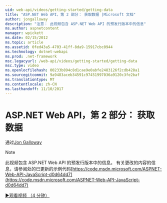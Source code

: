 ```yaml
---
uid: web-api/videos/getting-started/getting-data
title: "ASP.NET Web API，第 2 部分： 获取数据 |Microsoft 文档"
author: jongalloway
description: "注意： 此视频包含 ASP.NET Web API 的预发行版本中的信息"
ms.author: aspnetcontent
manager: wpickett
ms.date: 02/15/2012
ms.topic: article
ms.assetid: 0fed43a5-4703-41ff-8da9-15917cbc0944
ms.technology: dotnet-webapi
ms.prod: .net-framework
msc.legacyurl: /web-api/videos/getting-started/getting-data
msc.type: video
ms.openlocfilehash: 00233b894c8d1cae9e0abfe2483126f2cdb428a1
ms.sourcegitcommit: 9a9483aceb34591c97451997036a9120c3fe2baf
ms.translationtype: MT
ms.contentlocale: zh-CN
ms.lasthandoff: 11/10/2017
---
```

<a name="aspnet-web-api-part-2-getting-data"></a>ASP.NET Web API，第 2 部分： 获取数据
====================
通过[Jon Galloway](https://github.com/jongalloway)

> [!NOTE]
> 此视频包含 ASP.NET Web API 的预发行版本中的信息。 有关更改的内容的信息，请参阅处的已更新的示例代码[https://code.msdn.microsoft.com/ASPNET-Web-API-JavaScript-d0d64dd7](https://code.msdn.microsoft.com/ASPNET-Web-API-JavaScript-d0d64dd7)

[&#9654;观看视频 （4 分钟）](https://channel9.msdn.com/Blogs/ASP-NET-Site-Videos/getting-data)
